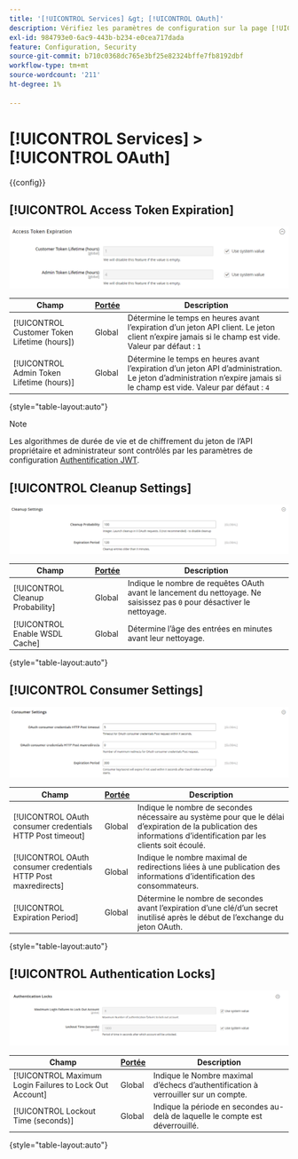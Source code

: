```yaml
---
title: '[!UICONTROL Services] &gt; [!UICONTROL OAuth]'
description: Vérifiez les paramètres de configuration sur la page [!UICONTROL Services] &gt; [!UICONTROL OAuth] de l’administrateur Commerce.
exl-id: 984793e0-6ac9-443b-b234-e0cea717dada
feature: Configuration, Security
source-git-commit: b710c0368dc765e3bf25e82324bffe7fb8192dbf
workflow-type: tm+mt
source-wordcount: '211'
ht-degree: 1%

---
```


# [!UICONTROL Services] > [!UICONTROL OAuth]

{{config}}

## [!UICONTROL Access Token Expiration]

![Expiration du jeton d’accès](./assets/oauth-token-expire.png)<!-- zoom -->

| Champ | [Portée](../../getting-started/websites-stores-views.md#scope-settings) | Description |
|--- |--- |--- |
| [!UICONTROL Customer Token Lifetime (hours]) | Global | Détermine le temps en heures avant l’expiration d’un jeton API client. Le jeton client n’expire jamais si le champ est vide. Valeur par défaut : `1` |
| [!UICONTROL Admin Token Lifetime (hours)] | Global | Détermine le temps en heures avant l’expiration d’un jeton API d’administration. Le jeton d’administration n’expire jamais si le champ est vide. Valeur par défaut : `4` |

{style="table-layout:auto"}

>[!NOTE]
>
>Les algorithmes de durée de vie et de chiffrement du jeton de l’API propriétaire et administrateur sont contrôlés par les paramètres de configuration [Authentification JWT](magento-web-api.md#jwt-authentication).

## [!UICONTROL Cleanup Settings]

![Paramètres de nettoyage](./assets/oauth-cleanup.png)<!-- zoom -->

| Champ | [Portée](../../getting-started/websites-stores-views.md#scope-settings) | Description |
|--- |--- |--- |
| [!UICONTROL Cleanup Probability] | Global | Indique le nombre de requêtes OAuth avant le lancement du nettoyage. Ne saisissez pas `0` pour désactiver le nettoyage. |
| [!UICONTROL Enable WSDL Cache] | Global | Détermine l’âge des entrées en minutes avant leur nettoyage. |

{style="table-layout:auto"}

## [!UICONTROL Consumer Settings]

![Paramètres du client](./assets/oauth-consumer-settings.png)<!-- zoom -->

| Champ | [Portée](../../getting-started/websites-stores-views.md#scope-settings) | Description |
|--- |--- |--- |
| [!UICONTROL OAuth consumer credentials HTTP Post timeout] | Global | Indique le nombre de secondes nécessaire au système pour que le délai d’expiration de la publication des informations d’identification par les clients soit écoulé. |
| [!UICONTROL OAuth consumer credentials HTTP Post maxredirects] | Global | Indique le nombre maximal de redirections liées à une publication des informations d’identification des consommateurs. |
| [!UICONTROL Expiration Period] | Global | Détermine le nombre de secondes avant l’expiration d’une clé/d’un secret inutilisé après le début de l’exchange du jeton OAuth. |

{style="table-layout:auto"}

## [!UICONTROL Authentication Locks]

![Verrouillage d’authentification](./assets/oauth-locks.png)<!-- zoom -->

| Champ | [Portée](../../getting-started/websites-stores-views.md#scope-settings) | Description |
|--- |--- |--- |
| [!UICONTROL Maximum Login Failures to Lock Out Account] | Global | Indique le Nombre maximal d’échecs d’authentification à verrouiller sur un compte. |
| [!UICONTROL Lockout Time (seconds)] | Global | Indique la période en secondes au-delà de laquelle le compte est déverrouillé. |

{style="table-layout:auto"}
